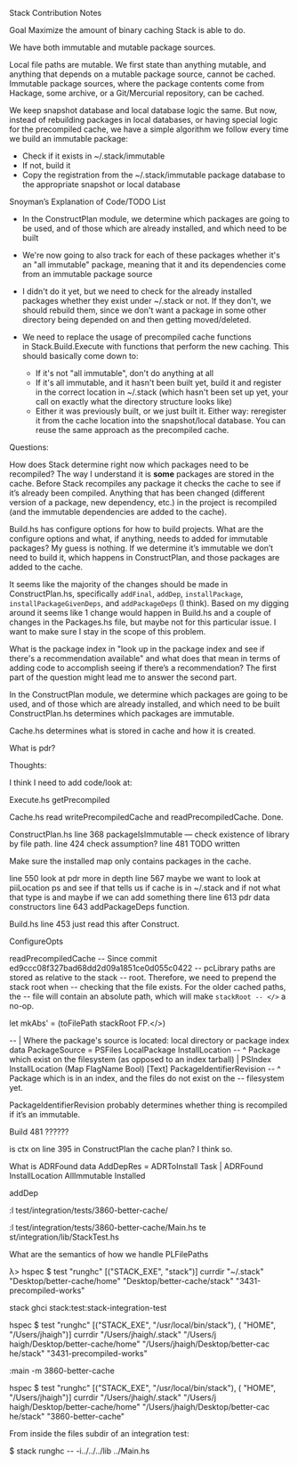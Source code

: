 Stack Contribution Notes 

Goal Maximize the amount of binary caching Stack is able to do.

We have both immutable and mutable package sources. 

Local file paths are mutable. We first state than anything mutable, and anything that depends on a mutable package source, cannot be cached. 
Immutable package sources, where the package contents come from Hackage, some archive, or a Git/Mercurial repository, can be cached.

We keep snapshot database and local database logic the same. But now, instead of rebuilding packages in local databases, or having special logic for the precompiled cache, we have a simple algorithm we follow every time we build an immutable package:
* Check if it exists in ~/.stack/immutable
* If not, build it
* Copy the registration from the ~/.stack/immutable package database to the appropriate snapshot or local database

Snoyman’s Explanation of Code/TODO List

* In the ConstructPlan module, we determine which packages are going to be used, and of those which are already installed, and which need to be built

* We're now going to also track for each of these packages whether it's an "all immutable" package, meaning that it and its dependencies come from an immutable package source

* I didn't do it yet, but we need to check for the already installed packages whether they exist under ~/.stack or not. If they don't, we should rebuild them, since we don't want a package in some other directory being depended on and then getting moved/deleted.

* We need to replace the usage of precompiled cache functions in Stack.Build.Execute with functions that perform the new caching. This should basically come down to:
    * If it's not "all immutable", don't do anything at all
    * If it's all immutable, and it hasn't been built yet, build it and register in the correct location in ~/.stack (which hasn't been set up yet, your call on exactly what the directory structure looks like)
    * Either it was previously built, or we just built it. Either way: reregister it from the cache location into the snapshot/local database. You can reuse the same approach as the precompiled cache.


Questions:

How does Stack determine right now which packages need to be recompiled? The way I understand it is __some__ packages are stored in the cache. Before Stack recompiles any package it checks the cache to see if it’s already been compiled. Anything that has been changed (different version of a package, new dependency, etc.) in the project is recompiled (and the immutable dependencies are added to the cache).

Build.hs has configure options for how to build projects. What are the configure options and what, if anything, needs to added for immutable packages? My guess is nothing. If we determine it’s immutable we don’t need to build it, which happens in ConstructPlan, and those packages are added to the cache.

It seems like the majority of the changes should be made in ConstructPlan.hs, specifically `addFinal`, `addDep`, `installPackage`, `installPackageGivenDeps`, and `addPackageDeps` (I think). Based on my digging around it seems like 1 change would happen in Build.hs and a couple of changes in the Packages.hs file, but maybe not for this particular issue. I want to make sure I stay in the scope of this problem.

What is the package index in "look up in the package index and see if there's a recommendation available" and what does that mean in terms of adding code to accomplish seeing if there’s a recommendation? The first part of the question might lead me to answer the second part. 


In the ConstructPlan module, we determine which packages are going to be used, and of those which are already installed, and which need to be built
ConstructPlan.hs determines which packages are immutable.

Cache.hs determines what is stored in cache and how it is created. 

What is pdr?


Thoughts:

I think I need to add code/look at:

Execute.hs
getPrecompiled

Cache.hs
read writePrecompiledCache and readPrecompiledCache. Done.

ConstructPlan.hs
line 368 packageIsImmutable — check existence of library by file path.
line 424 check assumption?
line 481 TODO written

Make sure the installed map only contains packages in the cache.

line 550 look at pdr more in depth
line 567 maybe we want to look at piiLocation ps and see if that tells us if cache is in ~/.stack and if not what that type is and maybe if we can add something there
line 613 pdr data constructors
line 643 addPackageDeps function.

Build.hs 
line 453 just read this after Construct.

ConfigureOpts

readPrecompiledCache
-- Since commit ed9ccc08f327bad68dd2d09a1851ce0d055c0422
-- pcLibrary paths are stored as relative to the stack
-- root. Therefore, we need to prepend the stack root when
-- checking that the file exists. For the older cached paths, the
-- file will contain an absolute path, which will make `stackRoot
-- </>` a no-op.

let mkAbs' = (toFilePath stackRoot FP.</>)

-- | Where the package's source is located: local directory or package index
data PackageSource
  = PSFiles LocalPackage InstallLocation
  -- ^ Package which exist on the filesystem (as opposed to an index tarball)
  | PSIndex InstallLocation (Map FlagName Bool) [Text] PackageIdentifierRevision
  -- ^ Package which is in an index, and the files do not exist on the
  -- filesystem yet.

PackageIdentifierRevision probably determines whether thing is recompiled if it’s an immutable.

Build 481 ??????

is ctx on line 395 in ConstructPlan the cache plan? I think so.

What is ADRFound
data AddDepRes
    = ADRToInstall Task
    | ADRFound InstallLocation AllImmutable Installed

addDep

:l test/integration/tests/3860-better-cache/

:l test/integration/tests/3860-better-cache/Main.hs te
st/integration/lib/StackTest.hs

What are the semantics of how we handle PLFilePaths

λ> hspec $ test "runghc" [("STACK_EXE", "stack")] currdir "~/.stack" "Desktop/better-cache/home" "Desktop/better-cache/stack" "3431-precompiled-works"

stack ghci stack:test:stack-integration-test

hspec $ test "runghc" [("STACK_EXE", "/usr/local/bin/stack"), (
"HOME", "/Users/jhaigh")] currdir "/Users/jhaigh/.stack" "/Users/j
haigh/Desktop/better-cache/home" "/Users/jhaigh/Desktop/better-cac
he/stack" "3431-precompiled-works"

:main -m 3860-better-cache

hspec $ test "runghc" [("STACK_EXE", "/usr/local/bin/stack"), (
"HOME", "/Users/jhaigh")] currdir "/Users/jhaigh/.stack" "/Users/j
haigh/Desktop/better-cache/home" "/Users/jhaigh/Desktop/better-cac
he/stack" "3860-better-cache"


From inside the files subdir of an integration test:

$ stack runghc -- -i../../../lib ../Main.hs




